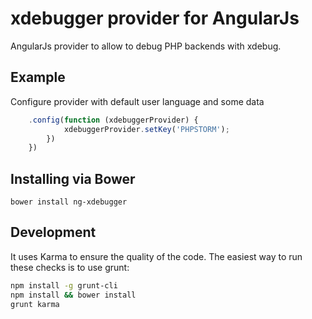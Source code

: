 xdebugger provider for AngularJs
=================

AngularJs provider to allow to debug PHP backends with xdebug.

## Example

Configure provider with default user language and some data
```js
    .config(function (xdebuggerProvider) {
            xdebuggerProvider.setKey('PHPSTORM');
        })
    })
```

## Installing via Bower 
```
bower install ng-xdebugger
```

## Development
It uses Karma to ensure the quality of the code. The easiest way to run these checks is to use grunt:

```sh
npm install -g grunt-cli
npm install && bower install
grunt karma
```
